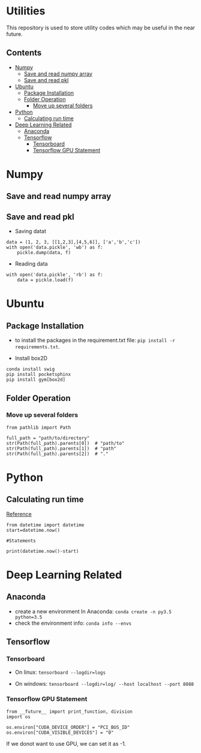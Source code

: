 # Utilities
This repository is used to store utility codes which may be useful in the near future.

## Contents

* [Numpy](#numpy)
  * [Save and read numpy array](#save-and-read-numpy-array)
  * [Save and read pkl](#save-and-read-pkl)
* [Ubuntu](#ubuntu)
  * [Package Installation](#package-installation)
  * [Folder Operation](#folder-operation)
    * [Move up several folders](#move-up-several-folders)
* [Python](#python)
  * [Calculating run time](#calculating-run-time)
* [Deep Learning Related](#deep-learning-related)
  * [Anaconda](#anaconda)
  * [Tensorflow](#tensorflow)
    * [Tensorboard](#tensorboard)
    * [Tensorflow GPU Statement](#tensorflow-gpu-statement)

# Numpy
## Save and read numpy array


## Save and read pkl
- Saving datat
```
data = (1, 2, 3, [[1,2,3],[4,5,6]], ['a','b','c'])
with open('data.pickle', 'wb') as f:
    pickle.dump(data, f)
 ```
 - Reading data
 ```
 with open('data.pickle', 'rb') as f:
     data = pickle.load(f)
 ```

# Ubuntu
## Package Installation
- to install the packages in the requirement.txt file: `pip install -r requirements.txt`.

- Install box2D
```
conda install swig
pip install pocketsphinx
pip install gym[box2d]
```

## Folder Operation

### Move up several folders
```
from pathlib import Path

full_path = "path/to/directory"
str(Path(full_path).parents[0])  # "path/to"
str(Path(full_path).parents[1])  # "path"
str(Path(full_path).parents[2])  # "."
```

# Python

## Calculating run time
[Reference](https://stackoverflow.com/questions/5622976/how-do-you-calculate-program-run-time-in-python)

```
from datetime import datetime
start=datetime.now()

#Statements

print(datetime.now()-start)
```


# Deep Learning Related

## Anaconda
- create a new environment In Anaconda: `conda create -n py3.5 python=3.5`
- check the environment info: `conda info --envs`

## Tensorflow
### Tensorboard
- On linux: `tensorboard --logdir=logs`
 
- On windows: `tensorboard --logdir=log/ --host localhost --port 8088`

### Tensorflow GPU Statement
```
from __future__ import print_function, division
import os

os.environ["CUDA_DEVICE_ORDER"] = "PCI_BUS_ID"
os.environ["CUDA_VISIBLE_DEVICES"] = "0"
```
If we donot want to use GPU, we can set it as -1.


